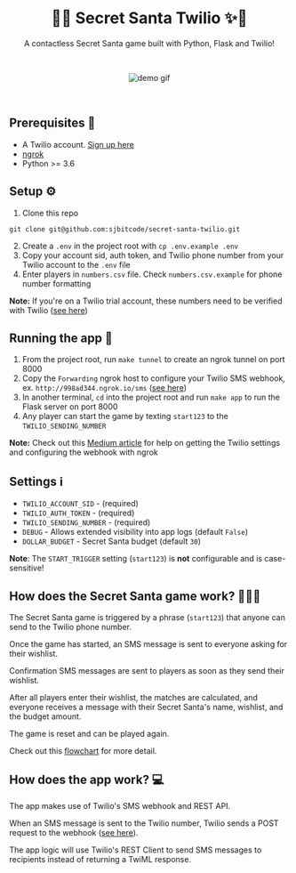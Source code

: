 <h1 align="center">
 🎄✨ Secret Santa Twilio ✨📱
</h1>
<p align="center">A contactless Secret Santa game built with Python, Flask and Twilio!</p>
<br>
<p align="center">
  <img src="https://user-images.githubusercontent.com/6550256/146325698-5ea5df4a-274f-44aa-be61-f0bb8a8766bb.gif" alt="demo gif"/>
</p>
<br>



Prerequisites 📝
--------------
- A Twilio account. [Sign up here](https://www.twilio.com/try-twilio)
- [ngrok](https://ngrok.com/download)
- Python >= 3.6


Setup ⚙️
--------------
1. Clone this repo
```
git clone git@github.com:sjbitcode/secret-santa-twilio.git
```
2. Create a `.env` in the project root with `cp .env.example .env`
3. Copy your account sid, auth token, and Twilio phone number from your Twilio account to the `.env` file
4. Enter players in `numbers.csv` file. Check `numbers.csv.example` for phone number formatting

**Note:** If you're on a Twilio trial account, these numbers need to be verified with Twilio ([see here](https://www.twilio.com/docs/sms/quickstart/python#replace-the-to-phone-number))


Running the app 🤖
--------------
1. From the project root, run `make tunnel` to create an ngrok tunnel on port 8000
2. Copy the `Forwarding` ngrok host to configure your Twilio SMS webhook, ex. `http://998ad344.ngrok.io/sms` ([see here](https://www.twilio.com/docs/sms/tutorials/how-to-receive-and-reply-python#configure-your-webhook-url))
3. In another terminal, `cd` into the project root and run `make app` to run the Flask server on port 8000
4. Any player can start the game by texting `start123` to the `TWILIO_SENDING_NUMBER`

**Note:** Check out this [Medium article](https://adefemi171.medium.com/building-a-messaging-system-using-twilio-via-the-rest-api-and-python-36a895104031) for help on getting the Twilio settings and configuring the webhook with ngrok

Settings ℹ️
--------------
- `TWILIO_ACCOUNT_SID` - (required)
- `TWILIO_AUTH_TOKEN` - (required)
- `TWILIO_SENDING_NUMBER` - (required)
- `DEBUG` - Allows extended visibility into app logs (default `False`)
- `DOLLAR_BUDGET` - Secret Santa budget (default `30`)

**Note**: The `START_TRIGGER` setting (`start123`) is **not** configurable and is case-sensitive!


How does the Secret Santa game work? 🤫🎅🏼 
--------------
The Secret Santa game is triggered by a phrase (`start123`) that anyone can send to the Twilio phone number.

Once the game has started, an SMS message is sent to everyone asking for their wishlist.

Confirmation SMS messages are sent to players as soon as they send their wishlist.

After all players enter their wishlist, the matches are calculated, and everyone receives a message with their Secret Santa's name, wishlist, and the budget amount.

The game is reset and can be played again.

Check out this [flowchart](https://github.com/sjbitcode/secret-santa-twilio/blob/master/secret_santa_flowchart.png) for more detail.

How does the app work? 💻
--------------
The app makes use of Twilio's SMS webhook and REST API.

When an SMS message is sent to the Twilio number, Twilio sends a POST request to the webhook ([see here](https://www.twilio.com/docs/sms/tutorials/how-to-receive-and-reply-python#what-is-a-webhook)).

The app logic will use Twilio's REST Client to send SMS messages to recipients instead of returning a TwiML response.

